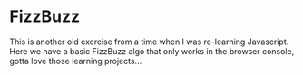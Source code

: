 # FizzBuzz
This is another old exercise from a time when I was re-learning Javascript.   
Here we have a basic FizzBuzz algo that only works in the browser console, gotta love those learning projects...
